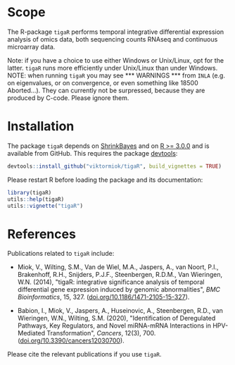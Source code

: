 # Scope

The R-package `tigaR` performs temporal integrative differential expression analysis of omics data, both sequencing counts RNAseq and continuous microarray data.


Note: if you have a choice to use either Windows or Unix/Linux, opt for the latter. `tigaR` runs more efficiently under Unix/Linux than under Windows. NOTE:  when running `tigaR` you may see *** WARNINGS ***  from `INLA` (e.g. on eigenvalues, or on convergence, or even something like 18500 Aborted...). They can currently not be surpressed, because they are produced by C-code. Please ignore them. 

# Installation

The package `tigaR` depends on [ShrinkBayes](https://github.com/markvdwiel/ShrinkBayes) and on [R >= 3.0.0](https://cran.r-project.org/) and is available from GitHub. This requires the package [devtools](https://cran.r-project.org/web/packages/devtools/index.html):

``` r
devtools::install_github("viktormiok/tigaR", build_vignettes = TRUE)
```

Please restart R before loading the package and its documentation:

``` r
library(tigaR)
utils::help(tigaR)
utils::vignette("tigaR")
```

# References

Publications related to `tigaR` include:

- Miok, V., Wilting, S.M., Van de Wiel, M.A., Jaspers, A., van Noort, P.I., Brakenhoff, R.H., Snijders, P.J.F., Steenbergen, R.D.M., Van Wieringen, W.N. (2014), "tigaR: integrative significance analysis of temporal differential gene expression induced by genomic abnormalities", *BMC Bioinformatics*, 15, 327. ([doi.org/10.1186/1471-2105-15-327](https://doi.org/10.1186/1471-2105-15-327)).

- Babion, I., Miok, V., Jaspers, A., Huseinovic, A., Steenbergen, R.D., van Wieringen, W.N., Wilting, S.M. (2020), "Identification of Deregulated Pathways, Key Regulators, and Novel miRNA-mRNA Interactions in HPV-Mediated Transformation", *Cancers*, 12(3), 700. ([doi.org/10.3390/cancers12030700](https://doi.org/10.3390/cancers12030700)).

Please cite the relevant publications if you use `tigaR`.


